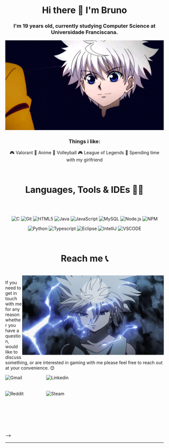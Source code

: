 <div align="center">
  
  # Hi there 👋 I'm Bruno
  ### I'm 19 years old, currently studying Computer Science at Universidade Franciscana.
  
  <img hight="300" width="700" alt="Killua" src="https://github.com/bouulzzz/bouulzzz/blob/main/img/aboutme.gif">

  ### Things i like: 
  
🎮 Valorant
🎌 Anime
🏐 Volleyball
🎮 League of Legends
💑 Spending time with my girlfriend

</div>


</br>


<div align="center">
  
  # Languages, Tools & IDEs 👨‍💻

  <br>
  <br>
  <p>
	<img alt="C" src="https://img.shields.io/badge/c-%2300599C.svg?style=for-the-badge&logo=c&logoColor=white" />
	<img alt="Git" src="https://img.shields.io/badge/-Git-F05032?style=for-the-badge&logo=git&logoColor=white" />
	<img alt="HTML5" src="https://img.shields.io/badge/-HTML5-E34F26?style=for-the-badge&logo=html5&logoColor=white" />
	<img alt="Java" src="https://img.shields.io/badge/Java-ED8B00?style=for-the-badge&logo=openjdk&logoColor=white" />
	<img alt="JavaScript" src="https://img.shields.io/badge/JavaScript-F7DF1E?logo=JavaScript&logoColor=000&style=for-the-badge" />
	<img alt="MySQL" src="https://img.shields.io/badge/Mysql-2CA5E0?style=for-the-badge&logo=mysql&logoColor=white" />
	<img alt="Node.js" src="https://img.shields.io/badge/-Nodejs-43853d?style=for-the-badge&logo=Node.js&logoColor=white" />
	<img alt="NPM" src="https://img.shields.io/badge/-NPM-CB3837?style=for-the-badge&logo=npm&logoColor=white" />
</p>

<p>
	<img alt="Python" src="https://img.shields.io/badge/-Python-43853d?style=for-the-badge&logo=python&logoColor=white" />
	<img alt="Typescript" src="https://shields.io/badge/TypeScript-3178C6?logo=TypeScript&logoColor=FFF&style=for-the-badge" />
	<img alt="Eclipse" src="https://img.shields.io/badge/Eclipse-FE7A16.svg?style=for-the-badge&logo=Eclipse&logoColor=white" />
	<img alt="IntelliJ" src="https://img.shields.io/badge/IntelliJIDEA-000000.svg?style=for-the-badge&logo=intellij-idea&logoColor=white" />
	<img alt="VSCODE" src="https://img.shields.io/badge/Visual%20Studio%20Code-0078d7.svg?style=for-the-badge&logo=visual-studio-code&logoColor=white" />
</p>

  <br>
  
</div>

<div align="center">
  
  # Reach me 📞

</div>

<p>
 </br>

<img hight="320" width="450" align="right" alt="GIF" src="https://github.com/bouulzzz/bouulzzz/blob/main/img/killua.gif">

If you need to get in touch with me for any reason whether you have a question, would like to discuss something, or are interested in gaming with me please feel free to reach out at your convenience. 😊

<a href="mailto:ashutosh.saxena.2001@gmail.com">
 <img align="left" alt="Gmail" width="130" hight="100" src="https://github.com/Xx-Ashutosh-xX/Xx-Ashutosh-xX/blob/master/assets/icons/gmail.png" />
</a>
<a href="https://www.linkedin.com/in/ashutosh-saxena-7b326817b/">
  <img align="left" alt="Linkedin" width="150" hight="100" src="https://github.com/Xx-Ashutosh-xX/Xx-Ashutosh-xX/blob/master/assets/icons/linkedin.png" />
</br>
</br>
</br>
</a>
<a href="https://www.reddit.com/user/X_Ashutosh_X">
  <img align="left" alt=" Reddit" width="130" hight="100" src="https://github.com/Xx-Ashutosh-xX/Xx-Ashutosh-xX/blob/master/assets/icons/reddit.png" />
</a>
<a href="https://steamcommunity.com/profiles/76561198182224539/">
  <img align="left" alt="Steam" width="130" hight="100" src="https://github.com/Xx-Ashutosh-xX/Xx-Ashutosh-xX/blob/master/assets/icons/steam.png" />
</a>
 </p>

</br>
</br>
</br>
</br>
</br>
</br>
</br>
-->

*************
